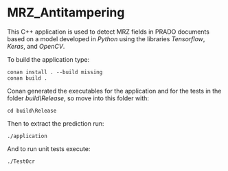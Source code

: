 # MRZ_Antitampering

This C++ application is used to detect MRZ fields in PRADO documents based on a model developed in *Python* using the libraries *Tensorflow*, *Keras*, and *OpenCV*.

To build the application type:
```
conan install . --build missing
conan build .
```

Conan generated the executables for the application and for the tests in the folder *build\Release*, so move into this folder with:
```
cd build\Release
```

Then to extract the prediction run:
```
./application
```
    
And to run unit tests execute:
```
./TestOcr
```
